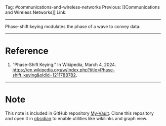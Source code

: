 Tag: #communications-and-wireless-networks 
Previous: [[Communications and Wireless Networks]]
Link: 

---

Phase-shift keying modulates the phase of a wave to convey data.

---

# Reference

1. “Phase-Shift Keying.” In Wikipedia, March 4, 2024. https://en.wikipedia.org/w/index.php?title=Phase-shift_keying&oldid=1211788782.

---

# Note

This note is included in GitHub repository [My-Vault](https://github.com/LittleD3092/My-Vault.git). Clone this repository and open it in [obsidian](https://obsidian.md/) to enable utilities like wikilinks and graph view.